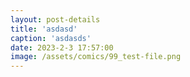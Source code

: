 ```yaml
---
layout: post-details
title: 'asdasd'
caption: 'asdasds'
date: 2023-2-3 17:57:00
image: /assets/comics/99_test-file.png
---
```

